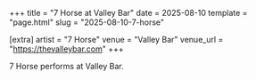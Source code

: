 +++
title = "7 Horse at Valley Bar"
date = 2025-08-10
template = "page.html"
slug = "2025-08-10-7-horse"

[extra]
artist = "7 Horse"
venue = "Valley Bar"
venue_url = "https://thevalleybar.com"
+++

7 Horse performs at Valley Bar.
